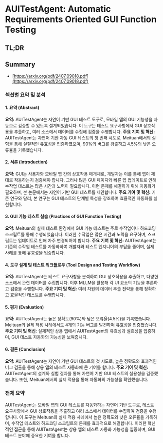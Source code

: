 # AUITestAgent: Automatic Requirements Oriented GUI Function Testing
## TL;DR
## Summary
- [https://arxiv.org/pdf/2407.09018.pdf](https://arxiv.org/pdf/2407.09018.pdf)

### 섹션별 요약 및 분석

#### 1. 요약 (Abstract)
**요약:** AUITestAgent는 자연어 기반 GUI 테스트 도구로, 모바일 앱의 GUI 기능성을 자동으로 검증할 수 있도록 설계되었습니다. 이 도구는 테스트 요구사항에서 GUI 상호작용을 추출하고, 여러 소스에서 데이터를 수집해 검증을 수행합니다.
**주요 기여 및 혁신:** AUITestAgent는 자연어 기반 자동 GUI 테스트의 첫 번째 시도로, Meituan에서의 실험을 통해 실질적인 유효성을 입증하였으며, 90%의 버그를 검출하고 4.5%의 낮은 오류율을 기록했습니다.

#### 2. 서론 (Introduction)
**요약:** GUI는 사용자와 모바일 앱 간의 상호작용 매개체로, 개발자는 이를 통해 앱이 제대로 작동하는지 검증해야 합니다. 그러나 많은 GUI 페이지와 빠른 앱 업데이트로 인해 수작업 테스트는 많은 시간과 노력이 필요합니다. 이런 문제를 해결하기 위해 자동화가 필요하며, 본 논문에서는 자연어 기반 GUI 테스트를 제안합니다.
**주요 기여 및 혁신:** 기존 연구와 달리, 본 연구는 GUI 테스트의 단계별 특성을 강조하여 효율적인 자동화를 실현합니다.

#### 3. GUI 기능 테스트 실습 (Practices of GUI Function Testing)
**요약:** Meituan의 실제 테스트 환경에서 GUI 기능 테스트는 주로 수작업이나 하드코딩 스크립트를 통해 수행되었습니다. 이러한 수작업은 많은 시간과 노력을 요구하며, 스크립트는 업데이트로 인해 자주 변경되어야 합니다.
**주요 기여 및 혁신:** AUITestAgent는 기존의 수작업 테스트를 자동화하여 개발자와 테스트 엔지니어의 부담을 줄이며, 실제 사례를 통해 유효성을 입증합니다.

#### 4. 도구 설계 및 테스트 워크플로우 (Tool Design and Testing Workflow)
**요약:** AUITestAgent는 테스트 요구사항을 분석하여 GUI 상호작용을 추출하고, 다양한 소스에서 관련 데이터를 수집합니다. 이후 MLLM을 활용해 각 UI 요소의 기능을 추론하고 검증을 수행합니다.
**주요 기여 및 혁신:** 여러 차원의 데이터 추출 전략을 통해 정확하고 효율적인 테스트를 수행합니다.

#### 5. 평가 (Evaluation)
**요약:** AUITestAgent는 높은 정확도(90%)와 낮은 오류율(4.5%)을 기록했습니다. Meituan의 실제 적용 사례에서도 4개의 기능 버그를 발견하며 유효성을 입증했습니다.
**주요 기여 및 혁신:** 실제적인 상용 앱에서 AUITestAgent의 유효성과 실효성을 입증하며, GUI 테스트 자동화의 가능성을 보여줍니다.

#### 6. 결론 (Conclusion)
**요약:** AUITestAgent는 자연어 기반 GUI 테스트의 첫 시도로, 높은 정확도와 효과적인 버그 검출을 통해 상용 앱의 테스트 자동화에 큰 기여를 합니다.
**주요 기여 및 혁신:** AUITestAgent의 설계와 실험 결과를 통해 자연어 기반 GUI 테스트의 실용성을 검증했습니다. 또한, Meituan에서의 실제 적용을 통해 자동화의 가능성을 확인했습니다.

### 전체 요약
AUITestAgent는 모바일 앱의 GUI 테스트를 자동화하는 자연어 기반 도구로, 테스트 요구사항에서 GUI 상호작용을 추출하고 여러 소스에서 데이터를 수집하여 검증을 수행합니다. 이 도구는 Meituan의 실제 적용 사례에서 높은 정확도와 낮은 오류율을 기록하며, 수작업 테스트와 하드코딩 스크립트의 문제를 효과적으로 해결합니다. 이러한 혁신적인 접근을 통해 AUITestAgent는 상용 앱의 테스트 자동화 가능성을 입증하며, GUI 테스트 분야에 중요한 기여를 합니다. 